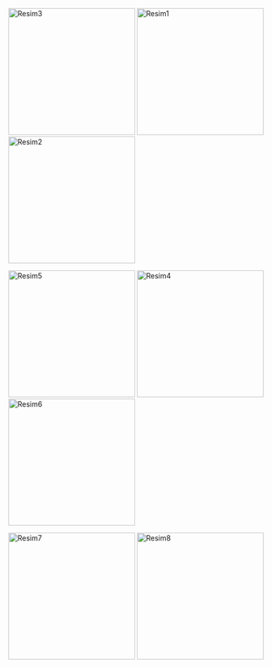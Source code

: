 
<p float="left">
  <img src="https://github.com/user-attachments/assets/fcc31faf-971c-40e8-b6b6-07091c24e860" alt="Resim3" width="250"/>
  <img src="https://github.com/user-attachments/assets/cfdc218e-3203-42c7-b077-58572a0b2089" alt="Resim1" width="250"/>
  <img src="https://github.com/user-attachments/assets/f0e512e6-c33c-4a46-9b9e-bfa9b8ad3756" alt="Resim2" width="250"/>
</p>

<p float="left">
  <img src="https://github.com/user-attachments/assets/7539cbcf-e33b-4d06-9cee-1cf0befccefb" alt="Resim5" width="250"/>
  <img src="https://github.com/user-attachments/assets/fc32b55e-e023-4d21-9e27-f6d0fafa4628" alt="Resim4" width="250"/>
  <img src="https://github.com/user-attachments/assets/58113d1a-b970-4815-9785-d92c2f5e7bd4" alt="Resim6" width="250"/>
</p>

<p float="left">
  <img src="https://github.com/user-attachments/assets/5da21f48-089b-4b4e-8047-5529fe3d19ab" alt="Resim7" width="250"/>
  <img src="https://github.com/user-attachments/assets/61ece87f-dd2b-4878-ab59-f66406dff221" alt="Resim8" width="250"/>
</p>
